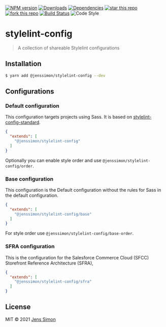 [![NPM version][npm-image]][npm-url] [![Downloads][npm-downloads-image]][npm-url] [![Dependencies][deps-image]][deps-url] [![star this repo][gh-stars-image]][gh-url] [![fork this repo][gh-forks-image]][gh-url] [![Build Status][travis-image]][travis-url] ![Code Style][codestyle-image]

# stylelint-config

> A collection of shareable Stylelint configurations

## Installation

```sh
$ yarn add @jenssimon/stylelint-config --dev
```

## Configurations

### Default configuration

This configuration targets projects using Sass. It is based on [stylelint-config-standard](https://github.com/stylelint/stylelint-config-standard#readme).

```json
{
  "extends": [
    "@jenssimon/stylelint-config"
  ]
}
```

Optionally you can enable style order and use `@jenssimon/stylelint-config/order`.

### Base configuration

This configuration is the Default configuration without the rules for Sass in the default configuration.

```json
{
  "extends": [
    "@jenssimon/stylelint-config/base"
  ]
}
```

For style order use `@jenssimon/stylelint-config/base-order`.

### SFRA configuration

This is the configuration for the Salesforce Commerce Cloud (SFCC) Storefront Reference Architecture (SFRA),

```json
{
  "extends": [
    "@jenssimon/stylelint-config/sfra"
  ]
}
```

## License

MIT © 2021 [Jens Simon](https://github.com/jenssimon)

[npm-url]: https://www.npmjs.com/package/@jenssimon/stylelint-config
[npm-image]: https://badgen.net/npm/v/@jenssimon/stylelint-config
[npm-downloads-image]: https://badgen.net/npm/dw/@jenssimon/stylelint-config

[deps-url]: https://david-dm.org/jenssimon/stylelint-config
[deps-image]: https://badgen.net/david/dep/jenssimon/stylelint-config

[gh-url]: https://github.com/jenssimon/stylelint-config
[gh-stars-image]: https://badgen.net/github/stars/jenssimon/stylelint-config
[gh-forks-image]: https://badgen.net/github/forks/jenssimon/stylelint-config

[travis-url]: https://travis-ci.com/jenssimon/stylelint-config
[travis-image]: https://travis-ci.com/jenssimon/stylelint-config.svg?branch=master

[codestyle-image]: https://badgen.net/badge/code%20style/airbnb/f2a
